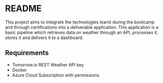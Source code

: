 # README

This project aims to integrate the technologies learnt during the bootcamp and through certifications into a deliverable application.
This application is a basic pipeline which retrieves data on weather through an API, processes it, stores it and delivers it to a dashboard.

## Requirements

- Tomorrow.io REST Weather API key
- Docker
- Azure Cloud Subscription with permissions
